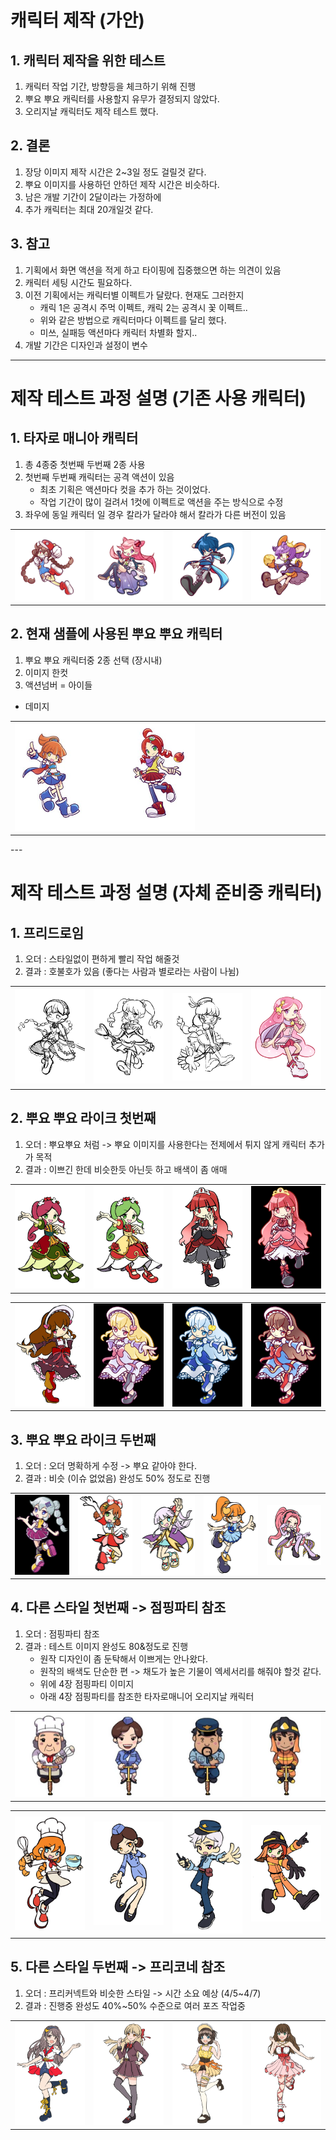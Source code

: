 # 캐릭터 제작 (가안)
## 1. 캐릭터 제작을 위한 테스트
1) 캐릭터 작업 기간, 방향등을 체크하기 위해 진행
2) 뿌요 뿌요 캐릭터를 사용할지 유무가 결정되지 않았다.
3) 오리지날 캐릭터도 제작 테스트 했다. 

## 2. 결론
1) 장당 이미지 제작 시간은 2~3일 정도 걸릴것 같다. 
2) 뿌요 이미지를 사용하던 안하던 제작 시간은 비슷하다. 
3) 남은 개발 기간이 2달이라는 가정하에 
4) 추가 캐릭터는 최대 20개일것 같다. 

## 3. 참고
1) 기획에서 화면 액션을 적게 하고 타이핑에 집중했으면 하는 의견이 있음
2) 캐릭터 세팅 시간도 필요하다.
3) 이전 기획에서는 캐릭터별 이펙트가 달랐다. 현재도 그러한지 
    - 캐릭 1은 공격시 주먹 이펙트, 캐릭 2는 공격시 꽃 이펙트.. 
    - 위와 같은 방법으로 캐릭터마다 이펙트를 달리 했다. 
    - 미쓰, 실패등 액션마다 캐릭터 차별화 할지..
4) 개발 기간은 디자인과 설정이 변수 

---
# 제작 테스트 과정 설명 (기존 사용 캐릭터) 
## 1. 타자로 매니아 캐릭터
1) 총 4종중 첫번째 두번째 2종 사용
2) 첫번째 두번째 캐릭터는 공격 액션이 있음 
    - 최초 기획은 액션마다 컷을 추가 하는 것이었다.
    - 작업 기간이 많이 걸려서 1컷에 이펙트로 액션을 주는 방식으로 수정 
3) 좌우에 동일 캐릭터 일 경우 칼라가 달라야 해서 칼라가 다른 버전이 있음

<table width = 100%><tr>
    <td width = 25% ><img src ="image/Ch/Mari_1p.png"></td>
    <td width = 25% ><img src ="image/Ch/Sora_1p.png"></td>
    <td width = 25% ><img src ="image/Ch/Ice_1p.png"></td>
    <td width = 25% ><img src ="image/Ch/Cheda_2p.png"></td>
</tr></table>

## 2. 현재 샘플에 사용된 뿌요 뿌요 캐릭터 
1) 뿌요 뿌요 캐릭터중 2종 선택 (장시내)
2) 이미지 한컷
3) 액션넘버 
  = 아이들 
  - 데미지

<table width = 100%><tr>
    <td width = 60% ><img src ="image/Ch/photo_2023-03-31_15-40-34.jpg"></td>
    <td width = 40%></td>
</tr></table>
---

# 제작 테스트 과정 설명 (자체 준비중 캐릭터) 
## 1. 프리드로임
1) 오더 : 스타일없이 편하게 빨리 작업 해줄것
2) 결과 : 호불호가 있음 (좋다는 사람과 별로라는 사람이 나뉨)

<table width = 100%><tr>
    <td width = 25% ><img src ="image/Ch/photo_2023-03-20_12-12-00_B.jpg"></td>
    <td width = 25% ><img src ="image/Ch/photo_2023-03-20_12-12-00.jpg"></td>
    <td width = 25% ><img src ="image/Ch/photo_2023-03-20_12-12-01.jpg"></td>
    <td width = 25% ><img src ="image/Ch/ch)_2.png"></td>
</tr></table>

## 2. 뿌요 뿌요 라이크 첫번째 
1) 오더 : 뿌요뿌요 처럼 -> 뿌요 이미지를 사용한다는 전제에서 튀지 않게 캐릭터 추가가 목적 
2) 결과 : 이쁘긴 한데 비슷한듯 아닌듯 하고 배색이 좀 애매

<table width = 100%><tr>
    <td width = 25% ><img src=image/Ch/photo_2023-03-22_15-41-02.jpg></td>
    <td width = 25% ><img src=image/Ch/photo_2023-03-22_15-52-53.jpg></td>
    <td width = 25% ><img src=image/Ch/photo_2023-03-22_18-01-25.jpg></td>
    <td width = 25% ><img src=image/Ch/photo_2023-03-24_11-01-52.jpg></td>
</tr></table>

<table width = 100%><tr>
    <td width = 25% ><img src=image/Ch/photo_2023-03-24_13-26-43.jpg></td>
    <td width = 25% ><img src=image/Ch/photo_2023-03-27_18-17-18.jpg></td>
    <td width = 25% ><img src=image/Ch/photo_2023-03-28_18-32-44.jpg></td>
    <td width = 25% ><img src=image/Ch/photo_2023-03-27_22-26-46.jpg></td>
</tr></table>

## 3. 뿌요 뿌요 라이크 두번째
1) 오더 : 오더 명확하게 수정 -> 뿌요 같아야 한다.
2) 결과 : 비슷 (이슈 없었음) 완성도 50% 정도로 진행

<table width = 100%><tr>    
    <td width = 20% ><img src=image/Ch/photo_2023-03-31_13-44-53.jpg></td>
    <td width = 20% ><img src=image/Ch/photo_2023-04-03_10-48-47_B.jpg></td>
    <td width = 20% ><img src=image/Ch/photo_2023-04-03_10-48-48.jpg></td>
    <td width = 20% ><img src=image/Ch/photo_2023-03-31_13-44-54.jpg></td>
    <td width = 20% ><img src=image/Ch/photo_2023-04-03_10-48-46.jpg></td>
</tr></table>

## 4. 다른 스타일 첫번째 -> 점핑파티 참조
1) 오더 : 점핑파티 참조 
2) 결과 : 테스트 이미지 완성도 80&정도로 진행 
    - 원작 디자인이 좀 둔탁해서 이쁘게는 안나왔다. 
    - 원작의 배색도 단순한 편 -> 채도가 높은 기물이 엑세서리를 해줘야 할것 같다.    
    - 위에 4장 점핑파티 이미지
    - 아래 4장 점핑파티를 참조한 타자로매니어 오리지날 캐릭터

<table width = 100%><tr>    
    <td width = 25% ><img src=image/Ch/photo_2023-04-03_16-21-07.jpg></td>
    <td width = 25% ><img src=image/Ch/photo_2023-04-03_16-21-06_C.jpg></td>
    <td width = 25% ><img src=image/Ch/photo_2023-04-03_16-21-06.jpg></td>
    <td width = 25% ><img src=image/Ch/photo_2023-04-03_16-21-06_B.jpg></td>
</tr></table>

<table width = 100%><tr>
    <td width = 25% ><img src=image/Ch/photo_2023-04-03_18-53-07.jpg></td>
    <td width = 25% ><img src=image/Ch/photo_2023-04-03_17-34-22.jpg></td>
    <td width = 25% ><img src=image/Ch/photo_2023-04-04_12-40-25.jpg></td>
    <td width = 25% ><img src=image/Ch/photo_2023-04-04_14-34-18.jpg></td>
</tr></table>

## 5. 다른 스타일 두번째 -> 프리코네 참조
1) 오더 : 프리커넥트와 비슷한 스타일 -> 시간 소요 예상 (4/5~4/7)
2) 결과 : 진행중 완성도 40%~50% 수준으로 여러 포즈 작업중

<table width = 100%><tr>
    <td width = 25% ><img src=image/Ch/photo_2023-04-06_00-11-48.jpg></td> 
    <td width = 25% ><img src=image/Ch/photo_2023-04-06_19-09-37ㅁaa..jpg></td> 
    <td width = 25% ><img src=image/Ch/photo_2023-04-06_19-09-37.jpg></td>
    <td width = 25% ><img src=image/Ch/photo_2023-04-07_11-17-32.jpg></td>    
</tr></table>

